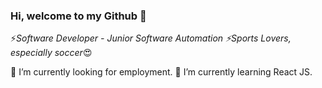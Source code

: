 ### Hi, welcome to my Github 👋

⚡*Software Developer - Junior Software Automation
⚡Sports Lovers, especially soccer*😍

🔭 I’m currently looking for employment.
🌱 I’m currently learning React JS.
